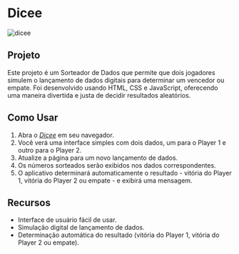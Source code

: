 # Dicee

![dicee](https://github.com/FabianeElla/Dicee/assets/124746177/a4a4492e-7ed5-4e09-9030-3d077adb5d4b)

## Projeto

<p>Este projeto é um Sorteador de Dados que permite que dois jogadores simulem o lançamento de dados digitais para determinar um vencedor ou empate. Foi desenvolvido usando HTML, CSS e JavaScript, oferecendo uma maneira divertida e justa de decidir resultados aleatórios.</p>

## Como Usar

1. Abra o *[Dicee](https://fabianeella.github.io/Dicee/)* em seu navegador.
2. Você verá uma interface simples com dois dados, um para o Player 1 e outro para o Player 2.
3. Atualize a página para um novo lançamento de dados.
4. Os números sorteados serão exibidos nos dados correspondentes.
5. O aplicativo determinará automaticamente o resultado - vitória do Player 1, vitória do Player 2 ou empate - e exibirá uma mensagem.

## Recursos

* Interface de usuário fácil de usar.
* Simulação digital de lançamento de dados.
* Determinação automática do resultado (vitória do Player 1, vitória do Player 2 ou empate).
